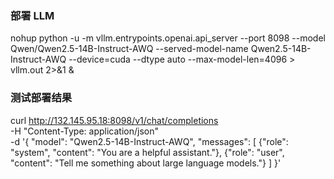 ### 部署 LLM
nohup python -u -m vllm.entrypoints.openai.api_server --port 8098 --model Qwen/Qwen2.5-14B-Instruct-AWQ --served-model-name Qwen2.5-14B-Instruct-AWQ --device=cuda --dtype auto --max-model-len=4096 > vllm.out 2>&1 &

### 测试部署结果
curl http://132.145.95.18:8098/v1/chat/completions \
    -H "Content-Type: application/json" \
    -d '{
        "model": "Qwen2.5-14B-Instruct-AWQ",
        "messages": [
            {"role": "system", "content": "You are a helpful assistant."},
            {"role": "user", "content": "Tell me something about large language models."}
        ]
    }'